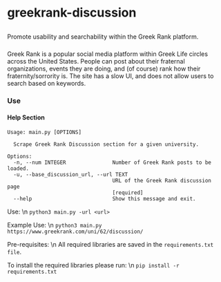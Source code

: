 # greekrank-discussion

##
Promote usability and searchability within the Greek Rank platform.

###
Greek Rank is a popular social media platform within Greek Life circles across the United States. People can post about their fraternal organizations, events they are doing, and (of course) rank how their fraternity/sorrority is. The site has a slow UI, and does not allow users to search based on keywords.

### Use

#### Help Section
```
Usage: main.py [OPTIONS]

  Scrape Greek Rank Discussion section for a given university.

Options:
  -n, --num INTEGER               Number of Greek Rank posts to be loaded.
  -u, --base_discussion_url, --url TEXT
                                  URL of the Greek Rank discussion page
                                  [required]
  --help                          Show this message and exit.
```
 Use: \n
 `python3 main.py -url <url>`

 Example Use: \n
`python3 main.py https://www.greekrank.com/uni/62/discussion/`

 Pre-requisites: \n
  All required libraries are saved in the `requirements.txt file`. 
  
  To install the required libraries please run: \n
  `pip install -r requirements.txt`